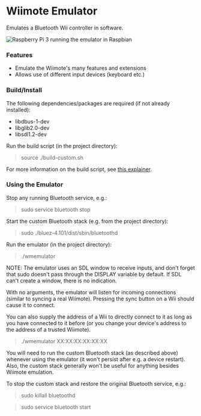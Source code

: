 # Wiimote Emulator

Emulates a Bluetooth Wii controller in software.

![Raspberry Pi 3 running the emulator in Raspbian](rpi_ss.png)

### Features

  - Emulate the Wiimote's many features and extensions
  - Allows use of different input devices (keyboard etc.)

### Build/Install

The following dependencies/packages are required (if not already installed):

  - libdbus-1-dev
  - libglib2.0-dev
  - libsdl1.2-dev

Run the build script (in the project directory):

  > source ./build-custom.sh

For more information on the build script, see [this explainer](https://github.com/rnconrad/WiimoteEmulator/blob/master/CustomBuild.md).

### Using the Emulator

Stop any running Bluetooth service, e.g.:

  > sudo service bluetooth stop

Start the custom Bluetooth stack (e.g. from the project directory):

  > sudo ./bluez-4.101/dist/sbin/bluetoothd

Run the emulator (in the project directory):

  > ./wmemulator

NOTE: The emulator uses an SDL window to receive inputs, and don't forget that sudo doesn't pass through the DISPLAY variable by default.
If SDL can't create a window, there is no indication.

With no arguments, the emulator will listen for incoming connections (similar to
syncing a real Wiimote). Pressing the sync button on a Wii should cause it to
connect.

You can also supply the address of a Wii to directly connect to it as long as
you have connected to it before (or you change your device's address to the
address of a trusted Wiimote).

  > ./wmemulator XX:XX:XX:XX:XX:XX

You will need to run the custom Bluetooth stack (as described above) whenever
using the emulator (it won't persist after e.g. a device restart). Also, the
custom stack generally won't be useful for anything besides Wiimote emulation.

To stop the custom stack and restore the original Bluetooth service, e.g.:

  > sudo killall bluetoothd

  > sudo service bluetooth start
